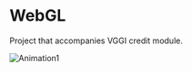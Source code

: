 # WebGL

Project that accompanies VGGI credit module.

![Animation1](https://user-images.githubusercontent.com/72041683/208296759-8c51d890-5f93-45f8-9377-fd27fda9505c.gif)
